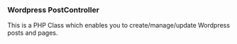 <h3>Wordpress PostController</h3>

This is a PHP Class which enables you to create/manage/update Wordpress posts and pages.